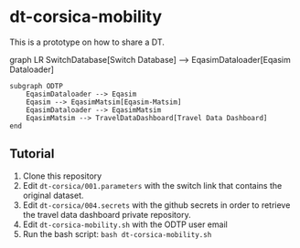 # dt-corsica-mobility

This is a prototype on how to share a DT. 

graph LR
    SwitchDatabase[Switch Database] --> EqasimDataloader[Eqasim Dataloader]

    subgraph ODTP
        EqasimDataloader --> Eqasim
        Eqasim --> EqasimMatsim[Eqasim-Matsim]
        EqasimDataloader --> EqasimMatsim
        EqasimMatsim --> TravelDataDashboard[Travel Data Dashboard]
    end

## Tutorial

1. Clone this repository
2. Edit `dt-corsica/001.parameters` with the switch link that contains the original dataset. 
3. Edit `dt-corsica/004.secrets` with the github secrets in order to retrieve the travel data dashboard private repository. 
4. Edit `dt-corsica-mobility.sh` with the ODTP user email 
5. Run the bash script: `bash dt-corsica-mobility.sh`
